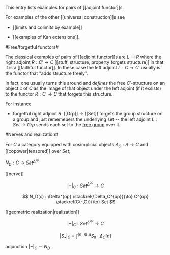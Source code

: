 This entry lists examples for pairs of [[adjoint functor]]s. 

For examples of the other [[universal construction]]s see 

* [[limits and colimits by example]]

* [[examples of Kan extensions]].

#Free/forgetful functors#

The classical examples of pairs of [[adjoint functor]]s are $L \dashv R$ where the right adjoint $R : C' \to C$ [[stuff, structure, property|forgets structure]] in that it is a [[faithful functor]]. In these case the left adjoint $L : C \to C'$ usually is the functor that "adds structure freely". 

In fact, one usually turns this around and _defines_ the free $C'$-structure on an object $c$ of $C$ as the image of that object under the left adjoint (if it exsists) to the functor $R : C' \to C$ that forgets this structure.

For instance

* forgetful right adjoint $R:$ [[Grp]] $\to$ [[Set]] forgets the group structure on a group and just rememebers the underlying set -- the left adjoint  $L : Set \to Grp$ sends each set to the [free group](http://en.wikipedia.org/wiki/Free_group) over it.

#Nerves and realization#

For $C$ a category equipped with cosimplicial objects $\Delta_C : \Delta \to C$ and [[copower|tensored]] over $Set$;

$N_D : C \to Set^{\Delta^{op}}$

[[nerve]]

$$
  |-|_C : Set^{\Delta^{op}} \to C
$$


$$
  N_D(c) : \Delta^{op} \stackrel{\Delta_C^{op}}{\to} C^{op} \stackrel{C(-,C)}{\to} Set
$$


[[geometric realization|realization]]

$$
  |-|_C : Set^{\Delta^{op}} \to C
$$

$$
  |S_\bullet|_C = \int^{[n] \in \Delta} S_n \cdot \Delta_C[n]
$$

adjunction $|-|_C \dashv N_D$


